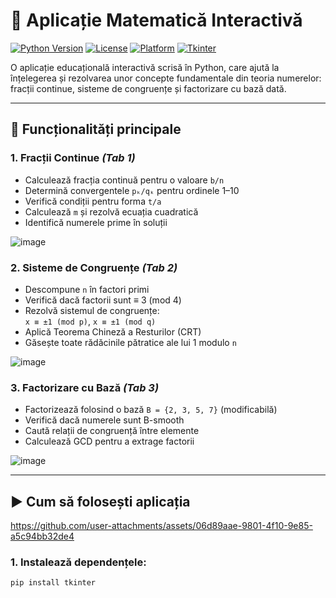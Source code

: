 # 🧮 Aplicație Matematică Interactivă

[![Python Version](https://img.shields.io/badge/python-3.8%2B-blue)](https://www.python.org/downloads/)
[![License](https://img.shields.io/badge/license-MIT-green)](LICENSE)
[![Platform](https://img.shields.io/badge/platform-Windows%20%7C%20Linux%20%7C%20MacOS-lightgrey)]()
[![Tkinter](https://img.shields.io/badge/built%20with-Tkinter-red)]()

O aplicație educațională interactivă scrisă în Python, care ajută la înțelegerea și rezolvarea unor concepte fundamentale din teoria numerelor: fracții continue, sisteme de congruențe și factorizare cu bază dată.

---

## 🔧 Funcționalități principale

### 1. Fracții Continue *(Tab 1)*

- Calculează fracția continuă pentru o valoare `b/n`
- Determină convergentele `pₖ/qₖ` pentru ordinele 1–10
- Verifică condiții pentru forma `t/a`
- Calculează `m` și rezolvă ecuația cuadratică
- Identifică numerele prime în soluții

![image](https://github.com/user-attachments/assets/2413c0b2-db48-49ee-a214-af18d28cc22a)


### 2. Sisteme de Congruențe *(Tab 2)*

- Descompune `n` în factori primi
- Verifică dacă factorii sunt ≡ 3 (mod 4)
- Rezolvă sistemul de congruențe:  
  `x ≡ ±1 (mod p)`, `x ≡ ±1 (mod q)`
- Aplică Teorema Chineză a Resturilor (CRT)
- Găsește toate rădăcinile pătratice ale lui 1 modulo `n`

![image](https://github.com/user-attachments/assets/a26ddbd5-fe70-4947-96bc-fd150d231c1d)


### 3. Factorizare cu Bază *(Tab 3)*

- Factorizează folosind o bază `B = {2, 3, 5, 7}` (modificabilă)
- Verifică dacă numerele sunt B-smooth
- Caută relații de congruență între elemente
- Calculează GCD pentru a extrage factorii

![image](https://github.com/user-attachments/assets/f56a8fe1-a583-4266-87f9-c48559cf7864)


---

## ▶️ Cum să folosești aplicația

https://github.com/user-attachments/assets/06d89aae-9801-4f10-9e85-a5c94bb32de4

### 1. Instalează dependențele:

```bash
pip install tkinter


